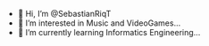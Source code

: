 - 👋 Hi, I’m @SebastianRiqT
- 👀 I’m interested in Music and VideoGames...
- 🌱 I’m currently learning Informatics Engineering...
